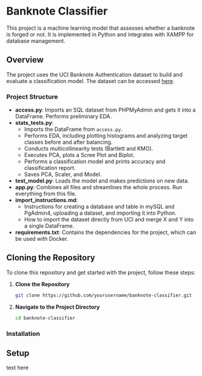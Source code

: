 # Banknote Classifier

This project is a machine learning model that assesses whether a banknote is forged or not. It is implemented in Python and integrates with XAMPP for database management.

## Overview

The project uses the UCI Banknote Authentication dataset to build and evaluate a classification model. The dataset can be accessed [here](https://archive.ics.uci.edu/dataset/267/banknote+authentication).

### Project Structure

- **access.py**: Imports an SQL dataset from PHPMyAdmin and gets it into a DataFrame. Performs preliminary EDA.
- **stats_tests.py**: 
  - Imports the DataFrame from `access.py`.
  - Performs EDA, including plotting histograms and analyzing target classes before and after balancing.
  - Conducts multicollinearity tests (Bartlett and KMO).
  - Executes PCA, plots a Scree Plot and Biplot.
  - Performs a classification model and prints accuracy and classification report.
  - Saves PCA, Scaler, and Model.
- **test_model.py**: Loads the model and makes predictions on new data.
- **app.py**: Combines all files and streamlines the whole process. Run everything from this file.
- **import_instructions.md**: 
  - Instructions for creating a database and table in mySQL and PgAdmin4, uploading a dataset, and importing it into Python.
  - How to import the dataset directly from UCI and merge X and Y into a single DataFrame.
- **requirements.txt**: Contains the dependencies for the project, which can be used with Docker.

## Cloning the Repository

To clone this repository and get started with the project, follow these steps:

1. **Clone the Repository**

   ```bash
   git clone https://github.com/yourusername/banknote-classifier.git


2. **Navigate to the Project Directory**

   ```bash
   cd banknote-classifier

### Installation
## Setup
text here



